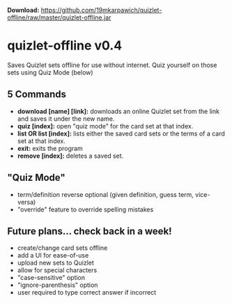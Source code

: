 **Download:** https://github.com/19mkarpawich/quizlet-offline/raw/master/quizlet-offline.jar

# quizlet-offline v0.4
Saves Quizlet sets offline for use without internet.
Quiz yourself on those sets using Quiz Mode (below)
## 5 Commands
* **download [name] [link]:** downloads an online Quizlet set from the link and saves it under the new name.
* **quiz [index]:** open "quiz mode" for the card set at that index.
* **list OR list [index]:** lists either the saved card sets or the terms of a card set at that index.
* **exit:** exits the program
* **remove [index]:** deletes a saved set.  

## "Quiz Mode"
* term/definition reverse optional (given definition, guess term, vice-versa)
* "override" feature to override spelling mistakes

## Future plans... check back in a week!
* create/change card sets offline
* add a UI for ease-of-use
* upload new sets to Quizlet
* allow for special characters
* "case-sensitive" option
* "ignore-parenthesis" option
* user required to type correct answer if incorrect
